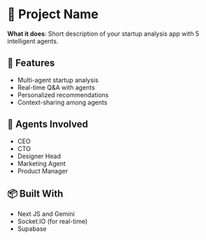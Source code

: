 # 🚀 Project Name

**What it does**: Short description of your startup analysis app with 5 intelligent agents.

## 🌟 Features
- Multi-agent startup analysis
- Real-time Q&A with agents
- Personalized recommendations
- Context-sharing among agents

## 🧠 Agents Involved
- CEO
- CTO
- Designer Head
- Marketing Agent
- Product Manager


## 📦 Built With
- Next JS and Gemini
- Socket.IO (for real-time)
- Supabase 
